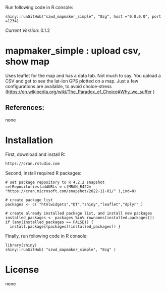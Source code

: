 Run following code in R console:

    shiny::runGitHub("szwd_mapmaker_simple", "0zg", host ="0.0.0.0", port =1234)

*Current Version*: 0.1.2

# mapmaker_simple : upload csv, show map

Uses leaflet for the map and has a data tab. 
Not much to say. You upload a CSV and get to see the lat-lon GPS plotted on a map.
Just a few configurations are available, to avoid choice-stress (https://en.wikipedia.org/wiki/The_Paradox_of_Choice#Why_we_suffer )

## References:

none

# Installation

First, download and install R:

    https://cran.rstudio.com

Second, install required R packages:

    # set package repository to R 4.2.2 snapshot
    setRepositories(addURLs = c(MRAN_R422= "https://cran.microsoft.com/snapshot/2022-11-01/" ),ind=0)
    
    # create package list
    packages <- c( "htmlwidgets","DT","shiny","leaflet","dplyr" )

    # create already installed package list, and install new packages
    installed_packages <- packages %in% rownames(installed.packages())
    if (any(installed_packages == FALSE)) {
      install.packages(packages[!installed_packages]) }


Finally, run following code in R console:

    library(shiny)
    shiny::runGitHub( "szwd_mapmaker_simple", "0zg" )


# License

none
